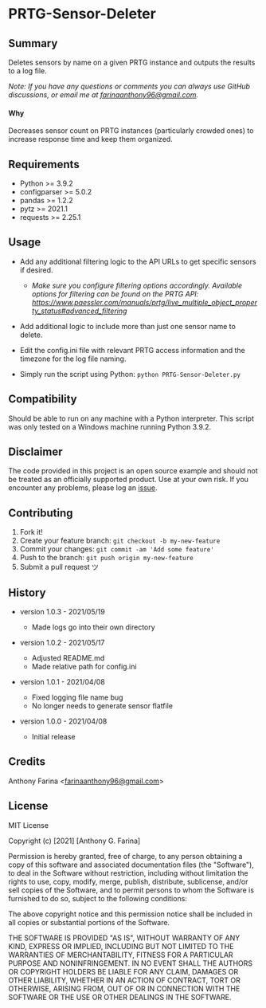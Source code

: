 # PRTG-Sensor-Deleter

## Summary
Deletes sensors by name on a given PRTG instance and outputs the results
to a log file.

_Note: If you have any questions or comments you can always use GitHub
discussions, or email me at farinaanthony96@gmail.com._

#### Why
Decreases sensor count on PRTG instances (particularly crowded ones) to
increase response time and keep them organized.

## Requirements
- Python >= 3.9.2
- configparser >= 5.0.2
- pandas >= 1.2.2
- pytz >= 2021.1
- requests >= 2.25.1

## Usage
- Add any additional filtering logic to the API URLs to get specific
  sensors if desired.
    - _Make sure you configure filtering options accordingly. Available
      options for filtering can be found on the PRTG API:
      https://www.paessler.com/manuals/prtg/live_multiple_object_property_status#advanced_filtering_

- Add additional logic to include more than just one sensor name to delete.

- Edit the config.ini file with relevant PRTG access information and the
  timezone for the log file naming.

- Simply run the script using Python:
  `python PRTG-Sensor-Deleter.py`

## Compatibility
Should be able to run on any machine with a Python interpreter. This script
was only tested on a Windows machine running Python 3.9.2.

## Disclaimer
The code provided in this project is an open source example and should not
be treated as an officially supported product. Use at your own risk. If you
encounter any problems, please log an
[issue](https://github.com/CC-Digital-Innovation/PRTG-Sensor-Deleter/issues).

## Contributing
1. Fork it!
2. Create your feature branch: `git checkout -b my-new-feature`
3. Commit your changes: `git commit -am 'Add some feature'`
4. Push to the branch: `git push origin my-new-feature`
5. Submit a pull request ツ

## History
-  version 1.0.3 - 2021/05/19
    - Made logs go into their own directory
    

-  version 1.0.2 - 2021/05/17
    - Adjusted README.md
    - Made relative path for config.ini


-  version 1.0.1 - 2021/04/08
    - Fixed logging file name bug
    - No longer needs to generate sensor flatfile


-  version 1.0.0 - 2021/04/08
    - Initial release

## Credits
Anthony Farina <<farinaanthony96@gmail.com>>

## License
MIT License

Copyright (c) [2021] [Anthony G. Farina]

Permission is hereby granted, free of charge, to any person obtaining a
copy of this software and associated documentation files (the "Software"),
to deal in the Software without restriction, including without limitation
the rights to use, copy, modify, merge, publish, distribute, sublicense,
and/or sell copies of the Software, and to permit persons to whom the
Software is furnished to do so, subject to the following conditions:

The above copyright notice and this permission notice shall be included in
all copies or substantial portions of the Software.

THE SOFTWARE IS PROVIDED "AS IS", WITHOUT WARRANTY OF ANY KIND, EXPRESS OR
IMPLIED, INCLUDING BUT NOT LIMITED TO THE WARRANTIES OF MERCHANTABILITY,
FITNESS FOR A PARTICULAR PURPOSE AND NONINFRINGEMENT. IN NO EVENT SHALL THE
AUTHORS OR COPYRIGHT HOLDERS BE LIABLE FOR ANY CLAIM, DAMAGES OR OTHER
LIABILITY, WHETHER IN AN ACTION OF CONTRACT, TORT OR OTHERWISE, ARISING
FROM, OUT OF OR IN CONNECTION WITH THE SOFTWARE OR THE USE OR OTHER
DEALINGS IN THE SOFTWARE.
